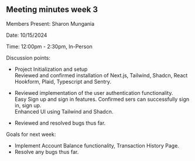 ## Meeting minutes week 3

Members Present: Sharon Mungania

Date: 10/15/2024

Time: 12:00pm - 2:30pm, In-Person

Discussion points:  
* Project Initialization and setup  
    Reviewed and confirmed installation of Next.js, Tailwind, Shadcn, React Hookform, Plaid, Typescript and Sentry.  
  
* Reviewed implementation of the user authentication functionality.  
    Easy Sign up and sign in features. Confirmed sers can successfully sign in, sign up.  
    Enhanced UI using Tailwind and Shadcn.  
  
* Reviewed and resolved bugs thus far.

Goals for next week:  
* Implement Account Balance functionality, Transaction History Page.  
* Resolve any bugs thus far.  
